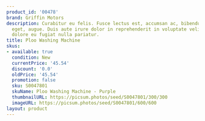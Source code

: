 ```yaml
---
product_id: '00478'
brand: Griffin Motors
description: Curabitur eu felis. Fusce lectus est, accumsan ac, bibendum sed, porta
  eget, augue. Duis aute irure dolor in reprehenderit in voluptate velit esse cillum
  dolore eu fugiat nulla pariatur.
title: Ploo Washing Machine
skus:
- available: true
  condition: New
  currentPrice: '45.54'
  discount: '0.0'
  oldPrice: '45.54'
  promotion: false
  sku: S0047801
  skuName: Ploo Washing Machine - Purple
  thumbnailURL: https://picsum.photos/seed/S0047801/300/300
  imageURL: https://picsum.photos/seed/S0047801/600/600
layout: product
---
```


